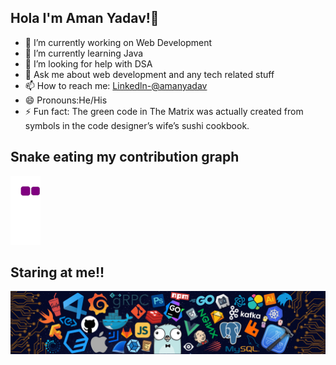 ## Hola I'm Aman Yadav!👋

- 🔭 I’m currently working on Web Development
- 🌱 I’m currently learning Java
- 🤔 I’m looking for help with DSA
- 💬 Ask me about web development and any tech related stuff
- 📫 How to reach me:  [Linkedln-@amanyadav](https://www.linkedin.com/in/aman-yadav-262313220/)
- 😄 Pronouns:He/His
- ⚡ Fun fact: The green code in The Matrix was actually created from symbols in the code designer’s wife’s sushi cookbook.

## Snake eating my contribution graph
![snake gif](https://github.com/Ydvaaman/Ydvaaman/blob/output/github-contribution-grid-snake.gif)
</div>

## Staring at me!!
![footer](https://github.com/Ydvaaman/Ydvaaman/blob/main/footer.png)
